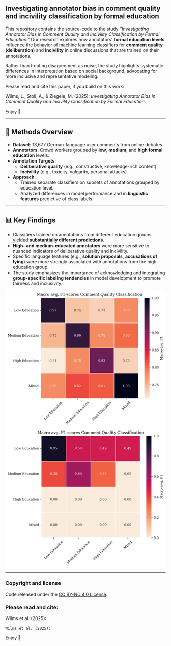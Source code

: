 ## Investigating annotator bias in comment quality and incivility classification by formal education

This repository contains the source-code to the study _"Investigating Annotator Bias in Comment Quality and Incivility Classification by Formal Education."_ Our research explores how annotators’ **formal education levels** influence the behavior of machine learning classifiers for **comment quality (deliberation)** and **incivility** in online discussions that are trained on their annotations.

Rather than treating disagreement as noise, the study highlights systematic differences in interpretation based on social background, advocating for more inclusive and representative modeling.

Please read and cite this paper, if you build on this work:

Wilms, L., Stoll, A., & Ziegele, M. (2025): _Investigating Annotator Bias in Comment Quality and Incivility Classification by Formal Education._

Enjoy 💞

---

## 🔬 Methods Overview

- **Dataset**: 13,677 German-language user comments from online debates.
- **Annotators**: Crowd workers grouped by **low**, **medium**, and **high formal education** levels.
- **Annotation Targets**:
  - **Deliberative quality** (e.g., constructive, knowledge-rich content)
  - **Incivility** (e.g., toxicity, vulgarity, personal attacks)
- **Approach**:
  - Trained separate classifiers on subsets of annotations grouped by education level.
  - Analyzed differences in model performance and in **linguistic features** predictive of class labels.

---

## 📊 Key Findings

- Classifiers trained on annotations from different education groups yielded **substantially different predictions**.
- **High- and medium-educated annotators** were more sensitive to nuanced indicators of deliberative quality and incivility.
- Specific language features (e.g., **solution proposals**, **accusations of lying**) were more strongly associated with annotations from the high-education group.
- The study emphasizes the importance of acknowledging and integrating **group-specific labeling tendencies** in model development to promote fairness and inclusivity.


<img src="figures/Heatmap_MacroF1_Deliberation.png" alt="Figure 1 - Educational Annotator Bias in Deliberation Classification" width="650"/>

<img src="figures/Heatmap_MacroF1_Incivility.png" alt="Figure 1 - Educational Annotator Bias in Incivility Classification" width="650"/>


---

### Copyright and license

Code released under the [CC BY-NC 4.0 License](https://creativecommons.org/licenses/by-nc/4.0/deed.en).

### Please read and cite:
Wilms et al. (2025):

```
Wilms et al. (2025):
```


Enjoy 💞
